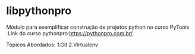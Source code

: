 # libpythonpro
Módulo para exemplificar construção de projetos python no curso PyTools
.Link do curso pythonpro:https://pythonpro.com.br/


Tópicos Abordados:
1.Git
2.Virtualenv